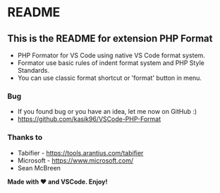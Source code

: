 # README
## This is the README for extension PHP Format

* PHP Formator for VS Code using native VS Code format system.
* Formator use basic rules of indent format system and PHP Style Standards.
* You can use classic format shortcut or 'format' button in menu.

### Bug
* If you found bug or you have an idea, let me now on GitHub :)
* https://github.com/kasik96/VSCode-PHP-Format

### Thanks to
* Tabifier - https://tools.arantius.com/tabifier
* Microsoft - https://www.microsoft.com/
* Sean McBreen 

**Made with ♥ and VSCode. Enjoy!**
